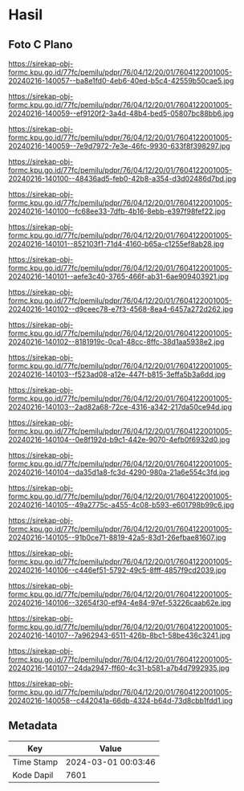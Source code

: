 # Hasil

## Foto C Plano

https://sirekap-obj-formc.kpu.go.id/77fc/pemilu/pdpr/76/04/12/20/01/7604122001005-20240216-140057--ba8e1fd0-4eb6-40ed-b5c4-42559b50cae5.jpg

https://sirekap-obj-formc.kpu.go.id/77fc/pemilu/pdpr/76/04/12/20/01/7604122001005-20240216-140059--ef9120f2-3a4d-48b4-bed5-05807bc88bb6.jpg

https://sirekap-obj-formc.kpu.go.id/77fc/pemilu/pdpr/76/04/12/20/01/7604122001005-20240216-140059--7e9d7972-7e3e-46fc-9930-633f8f398297.jpg

https://sirekap-obj-formc.kpu.go.id/77fc/pemilu/pdpr/76/04/12/20/01/7604122001005-20240216-140100--48436ad5-feb0-42b8-a354-d3d02486d7bd.jpg

https://sirekap-obj-formc.kpu.go.id/77fc/pemilu/pdpr/76/04/12/20/01/7604122001005-20240216-140100--fc68ee33-7dfb-4b16-8ebb-e397f98fef22.jpg

https://sirekap-obj-formc.kpu.go.id/77fc/pemilu/pdpr/76/04/12/20/01/7604122001005-20240216-140101--852103f1-71d4-4160-b65a-c1255ef8ab28.jpg

https://sirekap-obj-formc.kpu.go.id/77fc/pemilu/pdpr/76/04/12/20/01/7604122001005-20240216-140101--aefe3c40-3765-466f-ab31-6ae909403921.jpg

https://sirekap-obj-formc.kpu.go.id/77fc/pemilu/pdpr/76/04/12/20/01/7604122001005-20240216-140102--d9ceec78-e7f3-4568-8ea4-6457a272d262.jpg

https://sirekap-obj-formc.kpu.go.id/77fc/pemilu/pdpr/76/04/12/20/01/7604122001005-20240216-140102--8181919c-0ca1-48cc-8ffc-38d1aa5938e2.jpg

https://sirekap-obj-formc.kpu.go.id/77fc/pemilu/pdpr/76/04/12/20/01/7604122001005-20240216-140103--f523ad08-a12e-447f-b815-3effa5b3a6dd.jpg

https://sirekap-obj-formc.kpu.go.id/77fc/pemilu/pdpr/76/04/12/20/01/7604122001005-20240216-140103--2ad82a68-72ce-4316-a342-217da50ce94d.jpg

https://sirekap-obj-formc.kpu.go.id/77fc/pemilu/pdpr/76/04/12/20/01/7604122001005-20240216-140104--0e8f192d-b9c1-442e-9070-4efb0f6932d0.jpg

https://sirekap-obj-formc.kpu.go.id/77fc/pemilu/pdpr/76/04/12/20/01/7604122001005-20240216-140104--da35d1a8-fc3d-4290-980a-21a6e554c3fd.jpg

https://sirekap-obj-formc.kpu.go.id/77fc/pemilu/pdpr/76/04/12/20/01/7604122001005-20240216-140105--49a2775c-a455-4c08-b593-e601798b99c6.jpg

https://sirekap-obj-formc.kpu.go.id/77fc/pemilu/pdpr/76/04/12/20/01/7604122001005-20240216-140105--91b0ce71-8819-42a5-83d1-26efbae81607.jpg

https://sirekap-obj-formc.kpu.go.id/77fc/pemilu/pdpr/76/04/12/20/01/7604122001005-20240216-140106--c446ef51-5792-49c5-8fff-4857f9cd2039.jpg

https://sirekap-obj-formc.kpu.go.id/77fc/pemilu/pdpr/76/04/12/20/01/7604122001005-20240216-140106--32654f30-ef94-4e84-97ef-53226caab62e.jpg

https://sirekap-obj-formc.kpu.go.id/77fc/pemilu/pdpr/76/04/12/20/01/7604122001005-20240216-140107--7a962943-6511-426b-8bc1-58be436c3241.jpg

https://sirekap-obj-formc.kpu.go.id/77fc/pemilu/pdpr/76/04/12/20/01/7604122001005-20240216-140107--24da2947-ff60-4c31-b581-a7b4d7992935.jpg

https://sirekap-obj-formc.kpu.go.id/77fc/pemilu/pdpr/76/04/12/20/01/7604122001005-20240216-140058--c442041a-66db-4324-b64d-73d8cbb1fdd1.jpg


## Metadata

| Key        | Value               |
| ---------- | ------------------- |
| Time Stamp | 2024-03-01 00:03:46 |
| Kode Dapil | 7601                |



